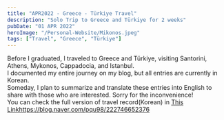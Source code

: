 ```yaml
---
title: "APR2022 - Greece - Türkiye Travel"
description: "Solo Trip to Greece and Türkiye for 2 weeks"
pubDate: "01 APR 2022"
heroImage: "/Personal-Website/Mikonos.jpeg"
tags: ["Travel", "Greece", "Türkiye"]
---
```


Before I graduated, I traveled to Greece and Türkiye, visiting Santorini, Athens, Mykonos, Cappadocia, and Istanbul. 
<br>
I documented my entire journey on my blog, but all entries are currently in Korean. 
<br>
Someday, I plan to summarize and translate these entries into English to share with those who are interested. Sorry for the inconvenience!
<br>
You can check the full version of travel record(Korean) in <a href="https://blog.naver.com/pqu98/222684702919">This Link</a>https://blog.naver.com/pqu98/222746652376